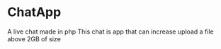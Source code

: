# ChatApp
A live chat made in php
This chat is app that can increase upload a file above 2GB of size 
